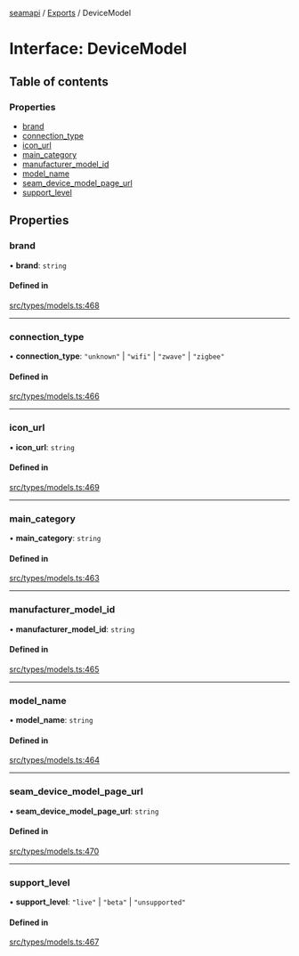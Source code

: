[seamapi](../README.md) / [Exports](../modules.md) / DeviceModel

# Interface: DeviceModel

## Table of contents

### Properties

- [brand](DeviceModel.md#brand)
- [connection\_type](DeviceModel.md#connection_type)
- [icon\_url](DeviceModel.md#icon_url)
- [main\_category](DeviceModel.md#main_category)
- [manufacturer\_model\_id](DeviceModel.md#manufacturer_model_id)
- [model\_name](DeviceModel.md#model_name)
- [seam\_device\_model\_page\_url](DeviceModel.md#seam_device_model_page_url)
- [support\_level](DeviceModel.md#support_level)

## Properties

### brand

• **brand**: `string`

#### Defined in

[src/types/models.ts:468](https://github.com/seamapi/javascript/blob/main/src/types/models.ts#L468)

___

### connection\_type

• **connection\_type**: ``"unknown"`` \| ``"wifi"`` \| ``"zwave"`` \| ``"zigbee"``

#### Defined in

[src/types/models.ts:466](https://github.com/seamapi/javascript/blob/main/src/types/models.ts#L466)

___

### icon\_url

• **icon\_url**: `string`

#### Defined in

[src/types/models.ts:469](https://github.com/seamapi/javascript/blob/main/src/types/models.ts#L469)

___

### main\_category

• **main\_category**: `string`

#### Defined in

[src/types/models.ts:463](https://github.com/seamapi/javascript/blob/main/src/types/models.ts#L463)

___

### manufacturer\_model\_id

• **manufacturer\_model\_id**: `string`

#### Defined in

[src/types/models.ts:465](https://github.com/seamapi/javascript/blob/main/src/types/models.ts#L465)

___

### model\_name

• **model\_name**: `string`

#### Defined in

[src/types/models.ts:464](https://github.com/seamapi/javascript/blob/main/src/types/models.ts#L464)

___

### seam\_device\_model\_page\_url

• **seam\_device\_model\_page\_url**: `string`

#### Defined in

[src/types/models.ts:470](https://github.com/seamapi/javascript/blob/main/src/types/models.ts#L470)

___

### support\_level

• **support\_level**: ``"live"`` \| ``"beta"`` \| ``"unsupported"``

#### Defined in

[src/types/models.ts:467](https://github.com/seamapi/javascript/blob/main/src/types/models.ts#L467)
